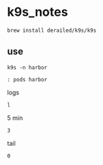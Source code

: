 # k9s_notes

```brew install derailed/k9s/k9s```

## use

```
k9s -n harbor
```

```
: pods harbor
```

logs
```
l
```

5 min
```
3
```

tail
```
0
```
